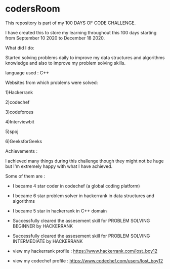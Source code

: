 # codersRoom

This repository is part of my 100 DAYS OF CODE CHALLENGE.

I have created this to store my learning throughout this 100 days starting from September 10 2020 to December 18 2020.

What did I do:

Started solving problems daily to improve my data structures and algorithms knowledge and also to improve my problem solving skills.

language used : C++

Websites from which problems were solved:

1)Hackerrank

2)codechef

3)codeforces

4)Interviewbit

5)spoj

6)GeeksforGeeks

Achievements :

I achieved many things during this challenge though they might not be huge but I'm extremely happy with what I have achieved. 

Some of them are :
 
- I became 4 star coder in codechef (a global coding platform)
          
- I became 6 star problem solver in hackerrank in data structures and algorithms

- I became 5 star in hackerrank in C++ domain

- Successfully cleared the assesement skill for PROBLEM SOLVING BEGINNER by HACKERRANK

- Successfully cleared the assesement skill for PROBLEM SOLVING INTERMEDIATE by HACKERRANK
                                    
- view my hackerrank profile : https://www.hackerrank.com/lost_boy12  

- view my codechef profile : https://www.codechef.com/users/lost_boy12

